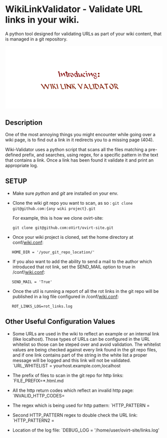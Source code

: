 # WikiLinkValidator - Validate URL links in your wiki.
A python tool designed for validating URLs as part of your wiki content, that is managed in a git repository.
<p align="center"><img src ="/images/Introducing.gif" /></p>

## Description
One of the most annoying things you might encounter while going over a wiki page, is to find out a link in it redirects you to a missing page (404).

Wiki-Validator uses a python script that scans all the files matching a pre-defined prefix,
and searches, using regex, for a specific pattern in the text that contains a link.
Once a link has been found it validate it and print an appropriate log.

## SETUP
* Make sure <i>python</i> and <i>git</i> are installed on your env.

* Clone the wiki git repo you want to scan, as so : `git clone git@github.com:{any wiki project}.git`
  
  For example, this is how we clone ovirt-site:
  ``` 
  git clone git@github.com:oVirt/ovirt-site.git
  ```

* Once your wiki project is cloned, set the home directory at conf/[wiki.conf](/conf/wiki.conf):
```
   HOME_DIR = '/your_git_repo_location/'
```

* If you also want to add the ability to send a mail to the author which introduced that rot link, set the SEND_MAIL option to true in /conf/[wiki.conf](/conf/wiki.conf):
```
   SEND_MAIL = 'True'
```

* Once the util is running a report of all the rot links in the git repo will be published in a log file configured in  /conf/[wiki.conf](/conf/wiki.conf):
```
   ROT_LINKS_LOG=rot_links.log
```

## Other Useful Configuration Values

* Some URLs are used in the wiki to reflect an example or an internal link (like localhost).
Those types of URLs can be configured in the URL whitelist so those can be steped over and avoid validation.
The whitelist values are being checked against every link found in the git repo files, and if one link contains part of the string in the white list a proper message will be logged and this link will not be validated.
`URL_WHITELIST = yourhost.example.com,localhost

* The prefix of files to scan in the git repo for http links:
`FILE_PREFIX=*.html.md

* All the http return codes which reflect an invalid http page:
`INVALID_HTTP_CODES=

* The regex which is being used for http pattern:
`HTTP_PATTERN =

* Second HTTP_PATTERN regex to double check the URL link:
`HTTP_PATTERN2 =

* Location of the log file:
`DEBUG_LOG = '/home/user/ovirt-site/links.log'


